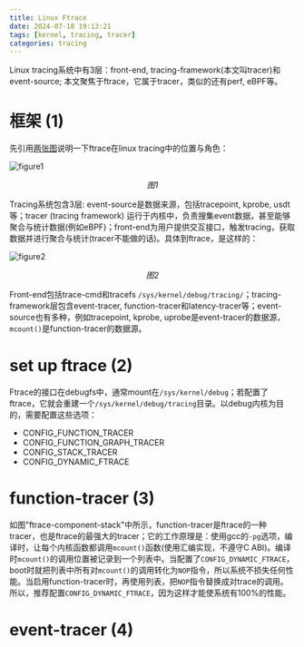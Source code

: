```yaml
---
title: Linux Ftrace 
date: 2024-07-18 19:13:21
tags: [kernel, tracing, tracer]
categories: tracing
---
```


Linux tracing系统中有3层：front-end, tracing-framework(本文叫tracer)和event-source; 本文聚焦于ftrace，它属于tracer，类似的还有perf, eBPF等。

<!-- more -->

# 框架 (1)

先引用[两张图](https://leezhenghui.github.io/linux/2019/03/05/exploring-usdt-on-linux.html)说明一下ftrace在linux tracing中的位置与角色：

![figure1](linux-tracing-tracing-overview.png)
<div style="text-align: center;"><em>图1</em></div>

Tracing系统包含3层: event-source是数据来源，包括tracepoint, kprobe, usdt等；tracer (tracing framework) 运行于内核中，负责搜集event数据，甚至能够聚合与统计数据(例如eBPF)；front-end为用户提供交互接口，触发tracing，获取数据并进行聚合与统计(tracer不能做的话)。具体到ftrace，是这样的：

![figure2](linux-tracing-ftrace.png)
<div style="text-align: center;"><em>图2</em></div>

Front-end包括trace-cmd和tracefs `/sys/kernel/debug/tracing/`；tracing-framework层包含event-tracer, function-tracer和latency-tracer等；event-source也有多种，例如tracepoint, kprobe, uprobe是event-tracer的数据源，`mcount()`是function-tracer的数据源。

# set up ftrace (2)

Ftrace的接口在debugfs中，通常mount在`/sys/kernel/debug`；若配置了ftrace，它就会重建一个`/sys/kernel/debug/tracing`目录。以debug内核为目的，需要配置这些选项：

- CONFIG_FUNCTION_TRACER
- CONFIG_FUNCTION_GRAPH_TRACER
- CONFIG_STACK_TRACER
- CONFIG_DYNAMIC_FTRACE

# function-tracer (3)

如图"ftrace-component-stack"中所示，function-tracer是ftrace的一种tracer，也是ftrace的最强大的tracer；它的工作原理是：使用gcc的`-pg`选项，编译时，让每个内核函数都调用`mcount()`函数(使用汇编实现，不遵守C ABI)。编译时`mcount()`的调用位置被记录到一个列表中。当配置了`CONFIG_DYNAMIC_FTRACE`，boot时就把列表中所有对`mcount()`的调用转化为`NOP`指令，所以系统不损失任何性能。当启用function-tracer时，再使用列表，把`NOP`指令替换成对trace的调用。所以，推荐配置`CONFIG_DYNAMIC_FTRACE`，因为这样才能使系统有100%的性能。

# event-tracer (4)
